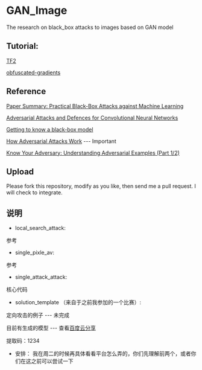 # GAN_Image
The research on black_box attacks to images based on GAN model

## Tutorial:
[TF2](https://www.kaggle.com/vikramtiwari/tf2-tutorials-keras-save-and-restore-models/data)

[obfuscated-gradients](https://github.com/anishathalye/obfuscated-gradients)

## Reference

[Paper Summary: Practical Black-Box Attacks against Machine Learning](https://medium.com/@hyponymous/paper-summary-practical-black-box-attacks-against-machine-learning-9f0b3a58e956)

[Adversarial Attacks and Defences for Convolutional Neural Networks](https://medium.com/onfido-tech/adversarial-attacks-and-defences-for-convolutional-neural-networks-66915ece52e7)

[Getting to know a black-box model](https://towardsdatascience.com/getting-to-know-a-black-box-model-374e180589ce)

[How Adversarial Attacks Work](https://blog.ycombinator.com/how-adversarial-attacks-work/) --- Important

[Know Your Adversary: Understanding Adversarial Examples (Part 1/2)](https://towardsdatascience.com/know-your-adversary-understanding-adversarial-examples-part-1-2-63af4c2f5830)

## Upload
Please fork this repository, modify as you like, then send me a pull request. I will check to integrate.

## 说明

- local_search_attack:

参考

- single_pixle_av:

参考

- single_attack_attack:

核心代码

- solution_template （来自于之前我参加的一个比赛）:

定向攻击的例子 --- 未完成

目前有生成的模型 --- 查看[百度云分享](https://pan.baidu.com/s/161OTguhipT6fCAodB9yIhA)

提取码：1234

- 安排：
我在周二的时候再具体看看平台怎么弄的，你们先理解前两个，或者你们在这之前可以尝试一下
